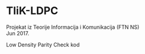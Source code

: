 # TIiK-LDPC

Projekat iz Teorije Informacija i Komunikacija (FTN NS)  
Jun 2017.

Low Density Parity Check kod
